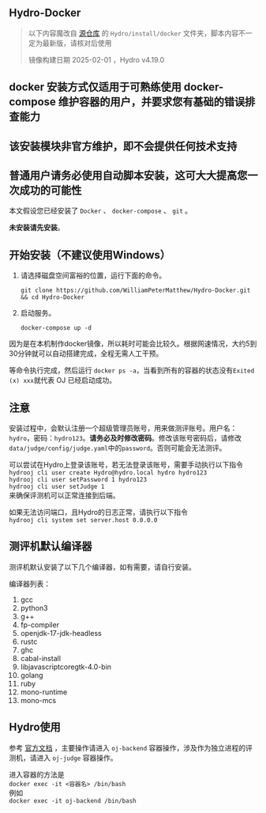 ## Hydro-Docker

> 以下内容魔改自 [源仓库](https://github.com/hydro-dev/Hydro) 的 `Hydro/install/docker` 文件夹，脚本内容不一定为最新版，请核对后使用
> 
> 镜像构建日期 2025-02-01 ，Hydro v4.19.0

## docker 安装方式仅适用于可熟练使用 docker-compose 维护容器的用户，并要求您有基础的错误排查能力

## 该安装模块非官方维护，即不会提供任何技术支持

## 普通用户请务必使用自动脚本安装，这可大大提高您一次成功的可能性

本文假设您已经安装了 `Docker` 、 `docker-compose` 、 `git` 。

**未安装请先安装**。

## 开始安装（不建议使用Windows）

1. 请选择磁盘空间富裕的位置，运行下面的命令。

   `git clone https://github.com/WilliamPeterMatthew/Hydro-Docker.git && cd Hydro-Docker`

2. 启动服务。

   `docker-compose up -d`

因为是在本机制作docker镜像，所以耗时可能会比较久。根据网速情况，大约5到30分钟就可以自动搭建完成，全程无需人工干预。

等命令执行完成，然后运行 `docker ps -a`，当看到所有的容器的状态没有`Exited (x) xxx`就代表 OJ 已经启动成功。

## 注意

安装过程中，会默认注册一个超级管理员账号，用来做测评账号。用户名：`hydro`，密码：`hydro123`。**请务必及时修改密码**。修改该账号密码后，请修改`data/judge/config/judge.yaml`中的`password`。否则可能会无法测评。

可以尝试在Hydro上登录该账号，若无法登录该账号，需要手动执行以下指令  
   `hydrooj cli user create Hydro@hydro.local hydro hydro123`  
   `hydrooj cli user setPassword 1 hydro123`  
   `hydrooj cli user setJudge 1`  
来确保评测机可以正常连接到后端。

如果无法访问端口，且Hydro的日志正常，请执行以下指令  
   `hydrooj cli system set server.host 0.0.0.0`  

## 测评机默认编译器

测评机默认安装了以下几个编译器，如有需要，请自行安装。

编译器列表：

1. gcc
2. python3
3. g++
4. fp-compiler
5. openjdk-17-jdk-headless
6. rustc
7. ghc
8. cabal-install
9. libjavascriptcoregtk-4.0-bin
10. golang
11. ruby
12. mono-runtime
13. mono-mcs

## Hydro使用

参考 [官方文档](https://hydro.js.org/) ，主要操作请进入 `oj-backend` 容器操作，涉及作为独立进程的评测机，请进入 `oj-judge` 容器操作。

进入容器的方法是  
   `docker exec -it <容器名> /bin/bash`  
例如  
   `docker exec -it oj-backend /bin/bash`  
